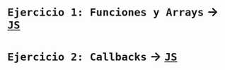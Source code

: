 # `Ejercicio 1: Funciones y Arrays` → [`JS`](/ChrisNGDC/Christian_Gabor_BackEnd/tree/Ejercicio_01_Funciones_Arrays)
# `Ejercicio 2: Callbacks` → [`JS`](/Ejercicio_02_Callbacks.js)
